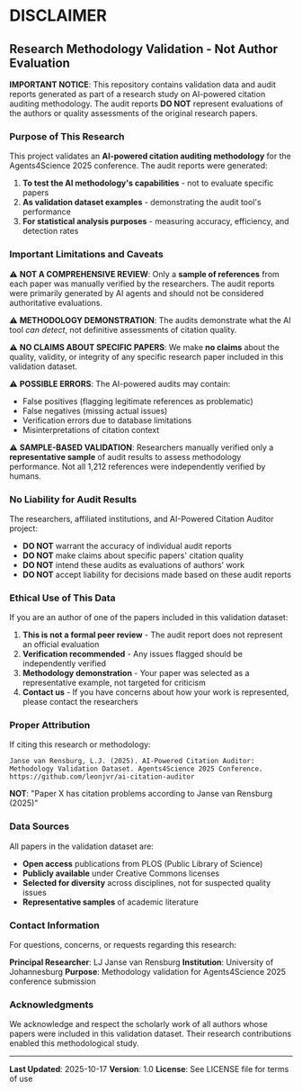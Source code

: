 # DISCLAIMER

## Research Methodology Validation - Not Author Evaluation

**IMPORTANT NOTICE**: This repository contains validation data and audit reports generated as part of a research study on AI-powered citation auditing methodology. The audit reports **DO NOT** represent evaluations of the authors or quality assessments of the original research papers.

### Purpose of This Research

This project validates an **AI-powered citation auditing methodology** for the Agents4Science 2025 conference. The audit reports were generated:

1. **To test the AI methodology's capabilities** - not to evaluate specific papers
2. **As validation dataset examples** - demonstrating the audit tool's performance
3. **For statistical analysis purposes** - measuring accuracy, efficiency, and detection rates

### Important Limitations and Caveats

⚠️ **NOT A COMPREHENSIVE REVIEW**: Only a **sample of references** from each paper was manually verified by the researchers. The audit reports were primarily generated by AI agents and should not be considered authoritative evaluations.

⚠️ **METHODOLOGY DEMONSTRATION**: The audits demonstrate what the AI tool *can detect*, not definitive assessments of citation quality.

⚠️ **NO CLAIMS ABOUT SPECIFIC PAPERS**: We make **no claims** about the quality, validity, or integrity of any specific research paper included in this validation dataset.

⚠️ **POSSIBLE ERRORS**: The AI-powered audits may contain:
- False positives (flagging legitimate references as problematic)
- False negatives (missing actual issues)
- Verification errors due to database limitations
- Misinterpretations of citation context

⚠️ **SAMPLE-BASED VALIDATION**: Researchers manually verified only a **representative sample** of audit results to assess methodology performance. Not all 1,212 references were independently verified by humans.

### No Liability for Audit Results

The researchers, affiliated institutions, and AI-Powered Citation Auditor project:

- **DO NOT** warrant the accuracy of individual audit reports
- **DO NOT** make claims about specific papers' citation quality
- **DO NOT** intend these audits as evaluations of authors' work
- **DO NOT** accept liability for decisions made based on these audit reports

### Ethical Use of This Data

If you are an author of one of the papers included in this validation dataset:

1. **This is not a formal peer review** - The audit report does not represent an official evaluation
2. **Verification recommended** - Any issues flagged should be independently verified
3. **Methodology demonstration** - Your paper was selected as a representative example, not targeted for criticism
4. **Contact us** - If you have concerns about how your work is represented, please contact the researchers

### Proper Attribution

If citing this research or methodology:

```
Janse van Rensburg, L.J. (2025). AI-Powered Citation Auditor:
Methodology Validation Dataset. Agents4Science 2025 Conference.
https://github.com/leonjvr/ai-citation-auditor
```

**NOT**: "Paper X has citation problems according to Janse van Rensburg (2025)"

### Data Sources

All papers in the validation dataset are:
- **Open access** publications from PLOS (Public Library of Science)
- **Publicly available** under Creative Commons licenses
- **Selected for diversity** across disciplines, not for suspected quality issues
- **Representative samples** of academic literature

### Contact Information

For questions, concerns, or requests regarding this research:

**Principal Researcher**: LJ Janse van Rensburg
**Institution**: University of Johannesburg
**Purpose**: Methodology validation for Agents4Science 2025 conference submission

### Acknowledgments

We acknowledge and respect the scholarly work of all authors whose papers were included in this validation dataset. Their research contributions enabled this methodological study.

---

**Last Updated**: 2025-10-17
**Version**: 1.0
**License**: See LICENSE file for terms of use
